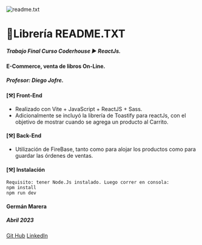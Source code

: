
![readme.txt](https://firebasestorage.googleapis.com/v0/b/readmetxt-92c8b.appspot.com/o/logo2.png?alt=media&token=54961eef-7322-4473-9fa3-f526fa14ddff)

# 📕Librería README.TXT

##### Trabajo Final Curso Coderhouse ▶ ReactJs. <br>
#### E-Commerce, venta de libros On-Line.
##### Profesor: Diego Jofre.



#### [⚒] Front-End
- Realizado con Vite + JavaScript + ReactJS + Sass.
- Adicionalmente se incluyó la librería de Toastify para reactJs, con el objetivo de mostrar cuando se agrega un producto al Carrito.

#### [⚒] Back-End
- Utilización de FireBase, tanto como para alojar los productos como para guardar las órdenes de ventas.


#### [⚒] Instalación
```
Requisito: tener Node.Js instalado. Luego correr en consola:
npm install
npm run dev
```

#### Germán Marera
##### Abril 2023
[Git Hub](https://github.com/gmarera)
[LinkedIn](https://www.linkedin.com/in/germanmarera/)

